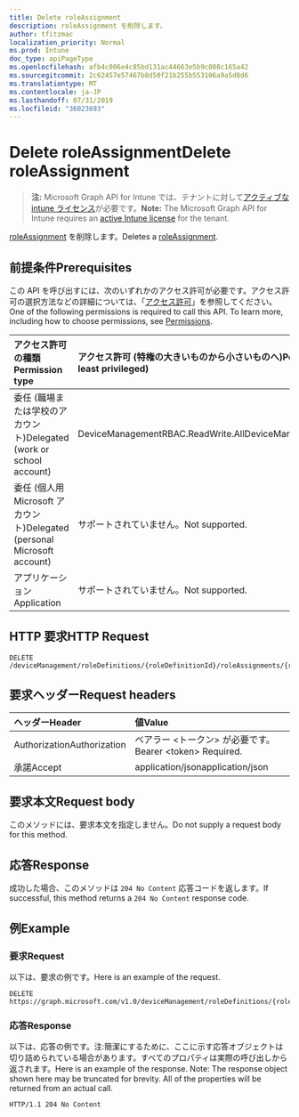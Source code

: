 ```yaml
---
title: Delete roleAssignment
description: roleAssignment を削除します。
author: tfitzmac
localization_priority: Normal
ms.prod: Intune
doc_type: apiPageType
ms.openlocfilehash: afb4c006e4c85bd131ac44663e5b9c088c165a42
ms.sourcegitcommit: 2c62457e57467b8d50f21b255b553106a9a5d8d6
ms.translationtype: MT
ms.contentlocale: ja-JP
ms.lasthandoff: 07/31/2019
ms.locfileid: "36023693"
---
```

# <a name="delete-roleassignment"></a><span data-ttu-id="6af34-103">Delete roleAssignment</span><span class="sxs-lookup"><span data-stu-id="6af34-103">Delete roleAssignment</span></span>

> <span data-ttu-id="6af34-104">**注:** Microsoft Graph API for Intune では、テナントに対して[アクティブな intune ライセンス](https://go.microsoft.com/fwlink/?linkid=839381)が必要です。</span><span class="sxs-lookup"><span data-stu-id="6af34-104">**Note:** The Microsoft Graph API for Intune requires an [active Intune license](https://go.microsoft.com/fwlink/?linkid=839381) for the tenant.</span></span>

<span data-ttu-id="6af34-105">[roleAssignment](../resources/intune-rbac-roleassignment.md) を削除します。</span><span class="sxs-lookup"><span data-stu-id="6af34-105">Deletes a [roleAssignment](../resources/intune-rbac-roleassignment.md).</span></span>

## <a name="prerequisites"></a><span data-ttu-id="6af34-106">前提条件</span><span class="sxs-lookup"><span data-stu-id="6af34-106">Prerequisites</span></span>
<span data-ttu-id="6af34-p101">この API を呼び出すには、次のいずれかのアクセス許可が必要です。アクセス許可の選択方法などの詳細については、「[アクセス許可](/graph/permissions-reference)」を参照してください。</span><span class="sxs-lookup"><span data-stu-id="6af34-p101">One of the following permissions is required to call this API. To learn more, including how to choose permissions, see [Permissions](/graph/permissions-reference).</span></span>

|<span data-ttu-id="6af34-109">アクセス許可の種類</span><span class="sxs-lookup"><span data-stu-id="6af34-109">Permission type</span></span>|<span data-ttu-id="6af34-110">アクセス許可 (特権の大きいものから小さいものへ)</span><span class="sxs-lookup"><span data-stu-id="6af34-110">Permissions (from most to least privileged)</span></span>|
|:---|:---|
|<span data-ttu-id="6af34-111">委任 (職場または学校のアカウント)</span><span class="sxs-lookup"><span data-stu-id="6af34-111">Delegated (work or school account)</span></span>|<span data-ttu-id="6af34-112">DeviceManagementRBAC.ReadWrite.All</span><span class="sxs-lookup"><span data-stu-id="6af34-112">DeviceManagementRBAC.ReadWrite.All</span></span>|
|<span data-ttu-id="6af34-113">委任 (個人用 Microsoft アカウント)</span><span class="sxs-lookup"><span data-stu-id="6af34-113">Delegated (personal Microsoft account)</span></span>|<span data-ttu-id="6af34-114">サポートされていません。</span><span class="sxs-lookup"><span data-stu-id="6af34-114">Not supported.</span></span>|
|<span data-ttu-id="6af34-115">アプリケーション</span><span class="sxs-lookup"><span data-stu-id="6af34-115">Application</span></span>|<span data-ttu-id="6af34-116">サポートされていません。</span><span class="sxs-lookup"><span data-stu-id="6af34-116">Not supported.</span></span>|

## <a name="http-request"></a><span data-ttu-id="6af34-117">HTTP 要求</span><span class="sxs-lookup"><span data-stu-id="6af34-117">HTTP Request</span></span>
<!-- {
  "blockType": "ignored"
}
-->
``` http
DELETE /deviceManagement/roleDefinitions/{roleDefinitionId}/roleAssignments/{roleAssignmentId}
```

## <a name="request-headers"></a><span data-ttu-id="6af34-118">要求ヘッダー</span><span class="sxs-lookup"><span data-stu-id="6af34-118">Request headers</span></span>
|<span data-ttu-id="6af34-119">ヘッダー</span><span class="sxs-lookup"><span data-stu-id="6af34-119">Header</span></span>|<span data-ttu-id="6af34-120">値</span><span class="sxs-lookup"><span data-stu-id="6af34-120">Value</span></span>|
|:---|:---|
|<span data-ttu-id="6af34-121">Authorization</span><span class="sxs-lookup"><span data-stu-id="6af34-121">Authorization</span></span>|<span data-ttu-id="6af34-122">ベアラー &lt;トークン&gt; が必要です。</span><span class="sxs-lookup"><span data-stu-id="6af34-122">Bearer &lt;token&gt; Required.</span></span>|
|<span data-ttu-id="6af34-123">承諾</span><span class="sxs-lookup"><span data-stu-id="6af34-123">Accept</span></span>|<span data-ttu-id="6af34-124">application/json</span><span class="sxs-lookup"><span data-stu-id="6af34-124">application/json</span></span>|

## <a name="request-body"></a><span data-ttu-id="6af34-125">要求本文</span><span class="sxs-lookup"><span data-stu-id="6af34-125">Request body</span></span>
<span data-ttu-id="6af34-126">このメソッドには、要求本文を指定しません。</span><span class="sxs-lookup"><span data-stu-id="6af34-126">Do not supply a request body for this method.</span></span>

## <a name="response"></a><span data-ttu-id="6af34-127">応答</span><span class="sxs-lookup"><span data-stu-id="6af34-127">Response</span></span>
<span data-ttu-id="6af34-128">成功した場合、このメソッドは `204 No Content` 応答コードを返します。</span><span class="sxs-lookup"><span data-stu-id="6af34-128">If successful, this method returns a `204 No Content` response code.</span></span>

## <a name="example"></a><span data-ttu-id="6af34-129">例</span><span class="sxs-lookup"><span data-stu-id="6af34-129">Example</span></span>

### <a name="request"></a><span data-ttu-id="6af34-130">要求</span><span class="sxs-lookup"><span data-stu-id="6af34-130">Request</span></span>
<span data-ttu-id="6af34-131">以下は、要求の例です。</span><span class="sxs-lookup"><span data-stu-id="6af34-131">Here is an example of the request.</span></span>
``` http
DELETE https://graph.microsoft.com/v1.0/deviceManagement/roleDefinitions/{roleDefinitionId}/roleAssignments/{roleAssignmentId}
```

### <a name="response"></a><span data-ttu-id="6af34-132">応答</span><span class="sxs-lookup"><span data-stu-id="6af34-132">Response</span></span>
<span data-ttu-id="6af34-p102">以下は、応答の例です。注:簡潔にするために、ここに示す応答オブジェクトは切り詰められている場合があります。すべてのプロパティは実際の呼び出しから返されます。</span><span class="sxs-lookup"><span data-stu-id="6af34-p102">Here is an example of the response. Note: The response object shown here may be truncated for brevity. All of the properties will be returned from an actual call.</span></span>
``` http
HTTP/1.1 204 No Content
```



